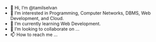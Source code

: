 - 👋 Hi, I’m @tamilselvan
- 👀 I’m interested in Programming, Computer Networks, DBMS, Web Development, and Cloud.
- 🌱 I’m currently learning Web Development.
- 💞️ I’m looking to collaborate on ...
- 📫 How to reach me ...

<!---
tamilselvanmr/tamilselvanmr is a ✨ special ✨ repository because its `README.md` (this file) appears on your GitHub profile.
You can click the Preview link to take a look at your changes.
--->
